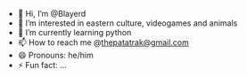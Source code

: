 - 👋 Hi, I’m @Blayerd
- 👀 I’m interested in eastern culture, videogames and animals
- 🌱 I’m currently learning python
- 📫 How to reach me @thepatatrak@gmail.com
- 😄 Pronouns: he/him
- ⚡ Fun fact: ...

<!---
Blayerd/Blayerd is a ✨ special ✨ repository because its `README.md` (this file) appears on your GitHub profile.
You can click the Preview link to take a look at your changes.
--->
